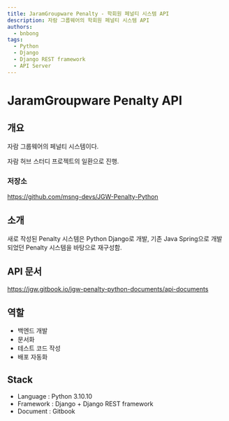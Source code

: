 ```yaml
---
title: JaramGroupware Penalty - 학회원 페널티 시스템 API
description: 자람 그룹웨어의 학회원 페널티 시스템 API
authors:
  - bnbong
tags:
  - Python
  - Django
  - Django REST framework
  - API Server
---
```


# JaramGroupware Penalty API

## 개요

자람 그룹웨어의 페널티 시스템이다.

자람 허브 스터디 프로젝트의 일환으로 진행.

### 저장소

<https://github.com/msng-devs/JGW-Penalty-Python>

## 소개

새로 작성된 Penalty 시스템은 Python Django로 개발, 기존 Java Spring으로 개발되었던 Penalty 시스템을 바탕으로 재구성함.

## API 문서

<https://jgw.gitbook.io/jgw-penalty-python-documents/api-documents>

## 역할

- 백엔드 개발
- 문서화
- 테스트 코드 작성
- 배포 자동화

## Stack

- Language : Python 3.10.10
- Framework : Django + Django REST framework
- Document : Gitbook
